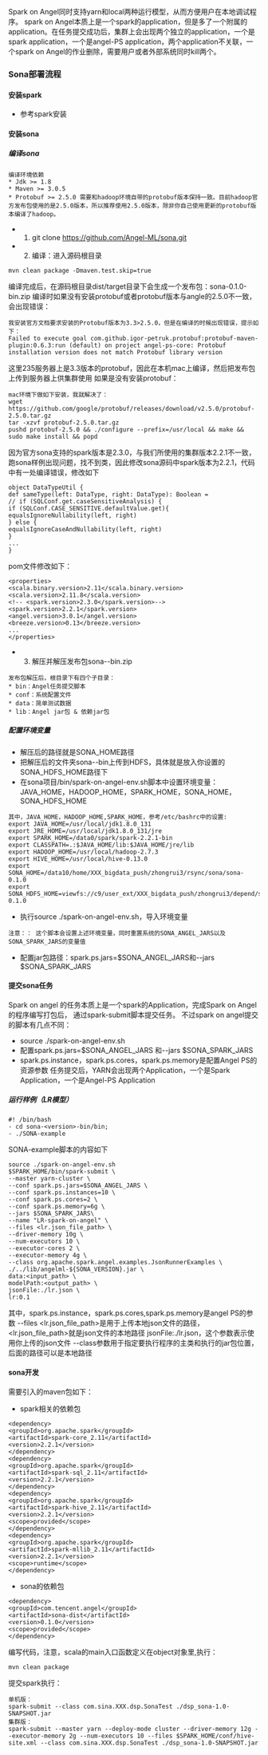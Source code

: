 Spark on Angel同时支持yarn和local两种运行模型，从而方便用户在本地调试程序。
spark on Angel本质上是一个spark的application，但是多了一个附属的application。在任务提交成功后，集群上会出现两个独立的application，一个是spark application，一个是angel-PS application，两个application不关联，一个spark on Angel的作业删除，需要用户或者外部系统同时kill两个。

### Sona部署流程

#### 安装spark
- 参考spark安装

#### 安装sona

##### 编译sona

```
编译环境依赖
* Jdk >= 1.8
* Maven >= 3.0.5
* Protobuf >= 2.5.0 需要和hadoop环境自带的protobuf版本保持一致。目前hadoop官方发布包使用的是2.5.0版本，所以推荐使用2.5.0版本，除非你自己使用更新的protobuf版本编译了hadoop。
```

- 1. git clone https://github.com/Angel-ML/sona.git

- 2. 编译：进入源码根目录

```
mvn clean package -Dmaven.test.skip=true
```
编译完成后，在源码根目录dist/target目录下会生成一个发布包：sona-0.1.0-bin.zip
编译时如果没有安装protobuf或者protobuf版本与angle的2.5.0不一致，会出现错误：
```
我安装官方文档要求安装的Protobuf版本为3.3>2.5.0，但是在编译的时候出现错误，提示如下：
Failed to execute goal com.github.igor-petruk.protobuf:protobuf-maven-plugin:0.6.3:run (default) on project angel-ps-core: Protobuf installation version does not match Protobuf library version
```
这里235服务器上是3.3版本的protobuf，因此在本机mac上编译，然后把发布包上传到服务器上供集群使用
如果是没有安装protobuf：
```
mac环境下做如下安装，我就解决了：
wget https://github.com/google/protobuf/releases/download/v2.5.0/protobuf-2.5.0.tar.gz
tar -xzvf protobuf-2.5.0.tar.gz
pushd protobuf-2.5.0 && ./configure --prefix=/usr/local && make && sudo make install && popd
```
因为官方sona支持的spark版本是2.3.0，与我们所使用的集群版本2.2.1不一致，跑sona样例出现问题，找不到类，因此修改sona源码中spark版本为2.2.1，代码中有一处编译错误，修改如下
```
object DataTypeUtil {
def sameType(left: DataType, right: DataType): Boolean =
// if (SQLConf.get.caseSensitiveAnalysis) {
if (SQLConf.CASE_SENSITIVE.defaultValue.get){
equalsIgnoreNullability(left, right)
} else {
equalsIgnoreCaseAndNullability(left, right)
}
...
}
```
pom文件修改如下：
```
<properties>
<scala.binary.version>2.11</scala.binary.version>
<scala.version>2.11.8</scala.version>
<!-- <spark.version>2.3.0</spark.version>-->
<spark.version>2.2.1</spark.version>
<angel.version>3.0.1</angel.version>
<breeze.version>0.13</breeze.version>
...
</properties>
```
- 3. 解压并解压发布包sona-<version>-bin.zip
```
发布包解压后，根目录下有四个子目录：
* bin：Angel任务提交脚本
* conf：系统配置文件
* data：简单测试数据
* lib：Angel jar包 & 依赖jar包
```
##### 配置环境变量
- 解压后的路径就是SONA_HOME路径
- 把解压后的文件夹sona-<version>-bin上传到HDFS，具体就是放入你设置的SONA_HDFS_HOME路径下
- 在sona项目/bin/spark-on-angel-env.sh脚本中设置环境变量：JAVA_HOME，HADOOP_HOME，SPARK_HOME，SONA_HOME，SONA_HDFS_HOME
```
其中，JAVA_HOME，HADOOP_HOME,SPARK_HOME，参考/etc/bashrc中的设置:
export JAVA_HOME=/usr/local/jdk1.8.0_131
export JRE_HOME=/usr/local/jdk1.8.0_131/jre
export SPARK_HOME=/data0/spark/spark-2.2.1-bin
export CLASSPATH=.:$JAVA_HOME/lib:$JAVA_HOME/jre/lib
export HADOOP_HOME=/usr/local/hadoop-2.7.3
export HIVE_HOME=/usr/local/hive-0.13.0
export SONA_HOME=/data10/home/XXX_bigdata_push/zhongrui3/rsync/sona/sona-0.1.0
export SONA_HDFS_HOME=viewfs://c9/user_ext/XXX_bigdata_push/zhongrui3/depend/sona-0.1.0
```
- 执行source ./spark-on-angel-env.sh，导入环境变量
```
注意：： 这个脚本会设置上述环境变量，同时重置系统的SONA_ANGEL_JARS以及SONA_SPARK_JARS的变量值
```
- 配置jar包路径：spark.ps.jars=$SONA_ANGEL_JARS和--jars $SONA_SPARK_JARS
#### 提交sona任务
Spark on angel 的任务本质上是一个spark的Application，完成Spark on Angel的程序编写打包后，
通过spark-submit脚本提交任务。
不过spark on angel提交的脚本有几点不同：
- source ./spark-on-angel-env.sh
- 配置spark.ps.jars=$SONA_ANGEL_JARS 和--jars $SONA_SPARK_JARS
- spark.ps.instance，spark.ps.cores，spark.ps.memory是配置Angel PS的资源参数
任务提交后，YARN会出现两个Application，一个是Spark Application，一个是Angel-PS Application
##### 运行样例（LR模型）
```
#! /bin/bash
- cd sona-<version>-bin/bin;
- ./SONA-example
```
SONA-example脚本的内容如下
```
source ./spark-on-angel-env.sh
$SPARK_HOME/bin/spark-submit \
--master yarn-cluster \
--conf spark.ps.jars=$SONA_ANGEL_JARS \
--conf spark.ps.instances=10 \
--conf spark.ps.cores=2 \
--conf spark.ps.memory=6g \
--jars $SONA_SPARK_JARS\
--name "LR-spark-on-angel" \
--files <lr.json_file_path> \
--driver-memory 10g \
--num-executors 10 \
--executor-cores 2 \
--executor-memory 4g \
--class org.apache.spark.angel.examples.JsonRunnerExamples \
./../lib/angelml-${SONA_VERSION}.jar \
data:<input_path> \
modelPath:<output_path> \
jsonFile:./lr.json \
lr:0.1
```
其中，spark.ps.instance，spark.ps.cores,spark.ps.memory是angel PS的参数
--files <lr.json_file_path>是用于上传本地json文件的路径，<lr.json_file_path>就是json文件的本地路径
jsonFile:./lr.json，这个参数表示使用你上传的json文件
--class参数用于指定要执行程序的主类和执行的jar包位置，后面的路径可以是本地路径
#### sona开发
需要引入的maven包如下：
- spark相关的依赖包
```
<dependency>
<groupId>org.apache.spark</groupId>
<artifactId>spark-core_2.11</artifactId>
<version>2.2.1</version>
</dependency>
<dependency>
<groupId>org.apache.spark</groupId>
<artifactId>spark-sql_2.11</artifactId>
<version>2.2.1</version>
</dependency>
<dependency>
<groupId>org.apache.spark</groupId>
<artifactId>spark-hive_2.11</artifactId>
<version>2.2.1</version>
<scope>provided</scope>
</dependency>
<dependency>
<groupId>org.apache.spark</groupId>
<artifactId>spark-mllib_2.11</artifactId>
<version>2.2.1</version>
<scope>runtime</scope>
</dependency>
```
- sona的依赖包
```
<dependency>
<groupId>com.tencent.angel</groupId>
<artifactId>sona-dist</artifactId>
<version>0.1.0</version>
<scope>provided</scope>
</dependency>
```
编写代码，注意，scala的main入口函数定义在object对象里,执行：
```
mvn clean package
```
提交spark执行：
```
单机版：
spark-submit --class com.sina.XXX.dsp.SonaTest ./dsp_sona-1.0-SNAPSHOT.jar
集群版：
spark-submit --master yarn --deploy-mode cluster --driver-memory 12g --executor-memory 2g --num-executors 10 --files $SPARK_HOME/conf/hive-site.xml --class com.sina.XXX.dsp.SonaTest ./dsp_sona-1.0-SNAPSHOT.jar
```

